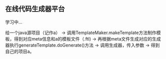 ## 在线代码生成器平台

学习中...

给一个java源项目（记作a）  ->   调用TemplateMaker.makeTemplate方法制作模板，得到对应meta信息和a的模板文件（.ftl)
->   再根据meta文件生成对应的生成器执行generateTemplate.doGenerate()方法    ->   调用生成器，传入参数   ->    得到自己的项目a。
